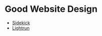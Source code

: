 # Good Website Design

- [Sidekick](https://www.meetsidekick.com)
- [Lightrun](https://lightrun.com)

